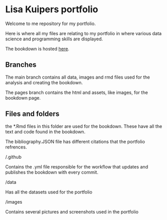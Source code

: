 # Lisa Kuipers portfolio
Welcome to me repository for my portfolio.

Here is where all my files are relating to my portfolio in where various data science and programming skills are displayed.

The bookdown is hosted [here](https://lisa-kuipers26.github.io/lisakuipers-portfolio/).

## Branches

The main branch contains all data, images and rmd files used for the analysis and creating the bookdown.

The pages branch contains the html and assets, like images, for the bookdown page.

## Files and folders

the *.Rmd files in this folder are used for the bookdown. These have all the text and code found in the bookdown.

The bibliography.JSON file has different citations that the portfolio refrences.

/.github

Contains the .yml file responsible for the workflow that updates and publishes the bookdown with every commit.

/data

Has all the datasets used for the portfolio

/images

Contains several pictures and screenshots used in the portfolio